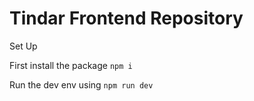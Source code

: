 # Tindar Frontend Repository
Set Up

First install the package
`npm i`

Run the dev env using 
`npm run dev`
